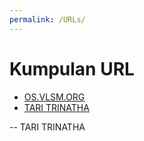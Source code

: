 ```yaml
---
permalink: /URLs/
---
```


# Kumpulan URL

* [OS.VLSM.ORG](https://os.vlsm.org/)
* [TARI TRINATHA](../)

-- TARI TRINATHA
